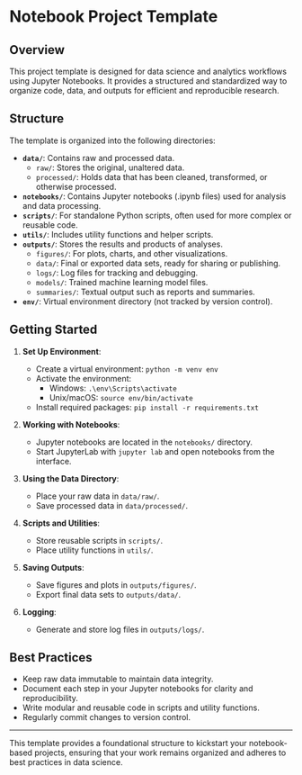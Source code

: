 # Notebook Project Template

## Overview

This project template is designed for data science and analytics workflows using Jupyter Notebooks. It provides a structured and standardized way to organize code, data, and outputs for efficient and reproducible research.

## Structure

The template is organized into the following directories:

- **`data/`**: Contains raw and processed data.
  - `raw/`: Stores the original, unaltered data.
  - `processed/`: Holds data that has been cleaned, transformed, or otherwise processed.
- **`notebooks/`**: Contains Jupyter notebooks (.ipynb files) used for analysis and data processing.
- **`scripts/`**: For standalone Python scripts, often used for more complex or reusable code.
- **`utils/`**: Includes utility functions and helper scripts.
- **`outputs/`**: Stores the results and products of analyses.
  - `figures/`: For plots, charts, and other visualizations.
  - `data/`: Final or exported data sets, ready for sharing or publishing.
  - `logs/`: Log files for tracking and debugging.
  - `models/`: Trained machine learning model files.
  - `summaries/`: Textual output such as reports and summaries.
- **`env/`**: Virtual environment directory (not tracked by version control).

## Getting Started

1. **Set Up Environment**: 
   - Create a virtual environment: `python -m venv env`
   - Activate the environment:
     - Windows: `.\env\Scripts\activate`
     - Unix/macOS: `source env/bin/activate`
   - Install required packages: `pip install -r requirements.txt`

2. **Working with Notebooks**:
   - Jupyter notebooks are located in the `notebooks/` directory.
   - Start JupyterLab with `jupyter lab` and open notebooks from the interface.

3. **Using the Data Directory**:
   - Place your raw data in `data/raw/`.
   - Save processed data in `data/processed/`.

4. **Scripts and Utilities**:
   - Store reusable scripts in `scripts/`.
   - Place utility functions in `utils/`.

5. **Saving Outputs**:
   - Save figures and plots in `outputs/figures/`.
   - Export final data sets to `outputs/data/`.

6. **Logging**:
   - Generate and store log files in `outputs/logs/`.

## Best Practices

- Keep raw data immutable to maintain data integrity.
- Document each step in your Jupyter notebooks for clarity and reproducibility.
- Write modular and reusable code in scripts and utility functions.
- Regularly commit changes to version control.

---

This template provides a foundational structure to kickstart your notebook-based projects, ensuring that your work remains organized and adheres to best practices in data science.
